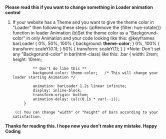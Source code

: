 **Please read this if you want to change something in Loader animation control**

1. If your website has a Theme and you want to give the theme color in "Loader" then following these steps:
    (a)Remove the {filter: hue-rotate()} function in loader Animation
    (b)Set the theme color as a "Backgorund-color" in only Animation and your code looking like this:
        @keyframes barLoader {
            0%,
            50%,
            100% {
                background: **theme-color**;
            }
            0%,
            100% {
                transform: scaleY(0.1);
            }
            50% {
                transform: scaleY(1);
            }
        }
        *Note: Don't set any "Backgorund-color" in bar(html-class) like this:
            .bar {
                width: 2rem;
                height: 10rem;

                ** Don't do like this **
                backgound-color: theme-color;   /* This will change your loader starting Animation */

                animation: barLoader 1.2s linear infinite;
                display: inline-block;
                transform-origin: bottom;
                animation-delay: calc(0.1s * var(--i));
            }

        (c) You can change "width" or "height" of bars according to your satisfaction.

__Thanks for reading this. I hope now you don't make any mistake. Happy Coding__
               